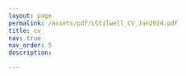 ```yaml
---
layout: page
permalink: /assets/pdf/LStilwell_CV_Jan2024.pdf
title: cv
nav: true
nav_order: 5
description: 

---
```


